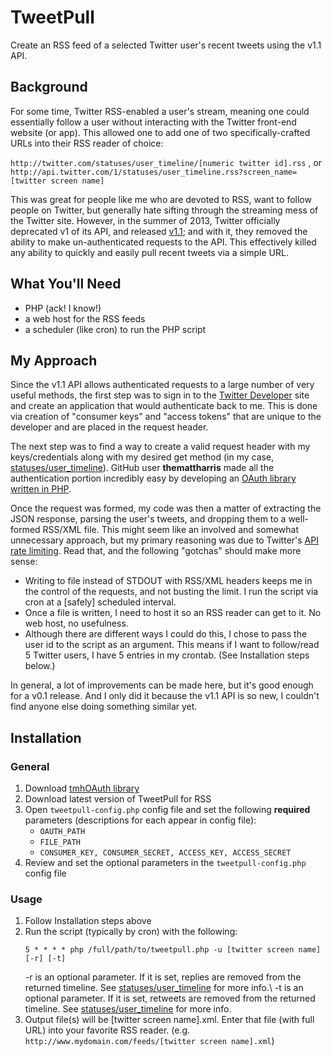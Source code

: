 # TweetPull
Create an RSS feed of a selected Twitter user's recent tweets using the v1.1 API.

## Background
For some time, Twitter RSS-enabled a user's stream, meaning one could essentially follow a user without interacting with the Twitter front-end website (or app). This allowed one to add one of two specifically-crafted URLs into their RSS reader of choice:

`http://twitter.com/statuses/user_timeline/[numeric twitter id].rss` , or 
`http://api.twitter.com/1/statuses/user_timeline.rss?screen_name=[twitter screen name]`

This was great for people like me who are devoted to RSS, want to follow people on Twitter, but generally hate sifting through the streaming mess of the Twitter site. However, in the summer of 2013, Twitter officially deprecated v1 of its API, and released [v1.1](https://dev.twitter.com/rest/public); and with it, they removed the ability to make un-authenticated requests to the API. This effectively killed any ability to quickly and easily pull recent tweets via a simple URL.

## What You'll Need
- PHP (ack! I know!)
- a web host for the RSS feeds
- a scheduler (like cron) to run the PHP script

## My Approach
Since the v1.1 API allows authenticated requests to a large number of very useful methods, the first step was to sign in to the [Twitter Developer](https://dev.twitter.com/) site and create an application that would authenticate back to me. This is done via creation of "consumer keys" and "access tokens" that are unique to the developer and are placed in the request header.

The next step was to find a way to create a valid request header with my keys/credentials along with my desired get method (in my case, [statuses/user_timeline](https://dev.twitter.com/docs/api/1.1/get/statuses/user_timeline)). GitHub user **themattharris** made all the authentication portion incredibly easy by developing an [OAuth library written in PHP](https://github.com/themattharris/tmhOAuth).

Once the request was formed, my code was then a matter of extracting the JSON response, parsing the user's tweets, and dropping them to a well-formed RSS/XML file. This might seem like an involved and somewhat unnecessary approach, but my primary reasoning was due to Twitter's [API rate limiting](https://dev.twitter.com/docs/rate-limiting/1.1). Read that, and the following "gotchas" should make more sense:

- Writing to file instead of STDOUT with RSS/XML headers keeps me in the control of the requests, and not busting the limit. I run the script via cron at a [safely] scheduled interval.
- Once a file is written, I need to host it so an RSS reader can get to it. No web host, no usefulness.
- Although there are different ways I could do this, I chose to pass the user id to the script as an argument. This means if I want to follow/read 5 Twitter users, I have 5 entries in my crontab. (See Installation steps below.)

In general, a lot of improvements can be made here, but it's good enough for a v0.1 release. And I only did it because the v1.1 API is so new, I couldn't find anyone else doing something similar yet.

## Installation
### General
1. Download [tmhOAuth library](https://github.com/themattharris/tmhOAuth)
2. Download latest version of TweetPull for RSS
3. Open `tweetpull-config.php` config file and set the following **required** parameters (descriptions for each appear in config file):
    - `OAUTH_PATH`
    - `FILE_PATH`
    - `CONSUMER_KEY, CONSUMER_SECRET, ACCESS_KEY, ACCESS_SECRET`
4. Review and set the optional parameters in the `tweetpull-config.php` config file

### Usage
1. Follow Installation steps above
2. Run the script (typically by cron) with the following:
    ```
    5 * * * * php /full/path/to/tweetpull.php -u [twitter screen name] [-r] [-t]
    ```
    \-r is an optional parameter. If it is set, replies are removed from the returned timeline. See [statuses/user_timeline](https://dev.twitter.com/docs/api/1.1/get/statuses/user_timeline) for more info.\\
    \-t is an optional parameter. If it is set, retweets are removed from the returned timeline. See [statuses/user_timeline](https://dev.twitter.com/docs/api/1.1/get/statuses/user_timeline) for more info.
3. Output file(s) will be \[twitter screen name\].xml. Enter that file (with full URL) into your favorite RSS reader. (e.g. `http://www.mydomain.com/feeds/[twitter screen name].xml`)
